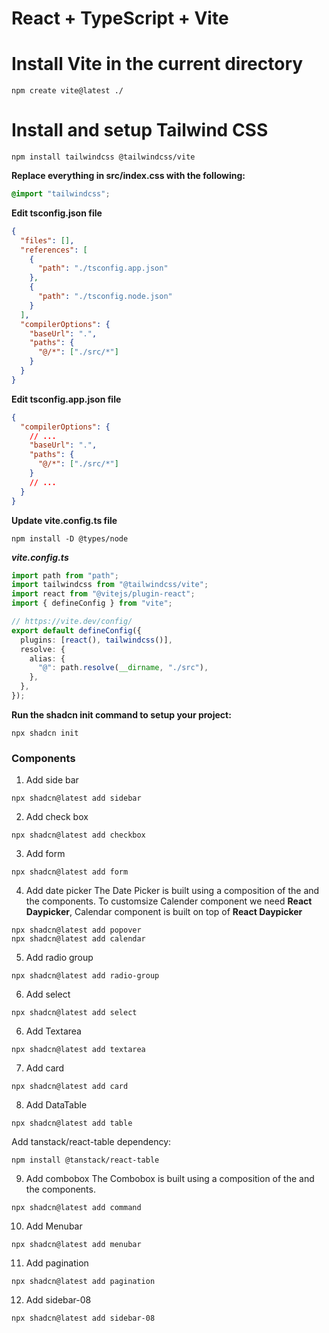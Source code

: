 # React + TypeScript + Vite

# Install Vite in the current directory

```shell
npm create vite@latest ./
```

# Install and setup Tailwind CSS

```shell
npm install tailwindcss @tailwindcss/vite
```

**Replace everything in src/index.css with the following:**

```css
@import "tailwindcss";
```

**Edit tsconfig.json file**

```json
{
  "files": [],
  "references": [
    {
      "path": "./tsconfig.app.json"
    },
    {
      "path": "./tsconfig.node.json"
    }
  ],
  "compilerOptions": {
    "baseUrl": ".",
    "paths": {
      "@/*": ["./src/*"]
    }
  }
}
```

**Edit tsconfig.app.json file**

```json
{
  "compilerOptions": {
    // ...
    "baseUrl": ".",
    "paths": {
      "@/*": ["./src/*"]
    }
    // ...
  }
}
```

**Update vite.config.ts file**

```shell
npm install -D @types/node
```

**_vite.config.ts_**

```ts
import path from "path";
import tailwindcss from "@tailwindcss/vite";
import react from "@vitejs/plugin-react";
import { defineConfig } from "vite";

// https://vite.dev/config/
export default defineConfig({
  plugins: [react(), tailwindcss()],
  resolve: {
    alias: {
      "@": path.resolve(__dirname, "./src"),
    },
  },
});
```

**Run the shadcn init command to setup your project:**

```shell
npx shadcn init
```

### Components

1. Add side bar

```shell
npx shadcn@latest add sidebar
```

2. Add check box

```shell
npx shadcn@latest add checkbox
```

3. Add form

```shell
npx shadcn@latest add form
```

4. Add date picker
   The Date Picker is built using a composition of the <Popover /> and the <Calendar /> components.
   To customsize Calender component we need **React Daypicker**, Calendar component is built on top of **React Daypicker**

```shell
npx shadcn@latest add popover
npx shadcn@latest add calendar
```

5. Add radio group

```shell
npx shadcn@latest add radio-group
```

6. Add select

```shell
npx shadcn@latest add select
```

6. Add Textarea

```shell
npx shadcn@latest add textarea
```

7. Add card

```shell
npx shadcn@latest add card
```

8. Add DataTable

```shell
npx shadcn@latest add table
```

Add tanstack/react-table dependency:

```shell
npm install @tanstack/react-table
```

9. Add combobox
   The Combobox is built using a composition of the <Popover /> and the <Command /> components.

```shell
npx shadcn@latest add command
```

10. Add Menubar

```shell
npx shadcn@latest add menubar
```

11. Add pagination

```shell
npx shadcn@latest add pagination
```

12. Add sidebar-08

```shell
npx shadcn@latest add sidebar-08
```
